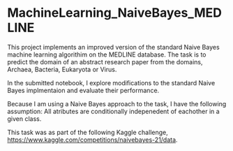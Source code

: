 # MachineLearning_NaiveBayes_MEDLINE

This project implements an improved version of the standard Naive Bayes machine learning algorithim on the MEDLINE database. 
The task is to predict the domain of an abstract research paper from the domains, Archaea, Bacteria, Eukaryota or Virus. 

In the submitted notebook, I explore modifications to the standard Naive Bayes implmentaion and evaluate their performance. 

Because I am using a Naive Bayes approach to the task, I have the following assumption: All atributes are conditionally indepenedent of eachother in a given class. 


This task was as part of the following Kaggle challenge, https://www.kaggle.com/competitions/naivebayes-21/data. 
